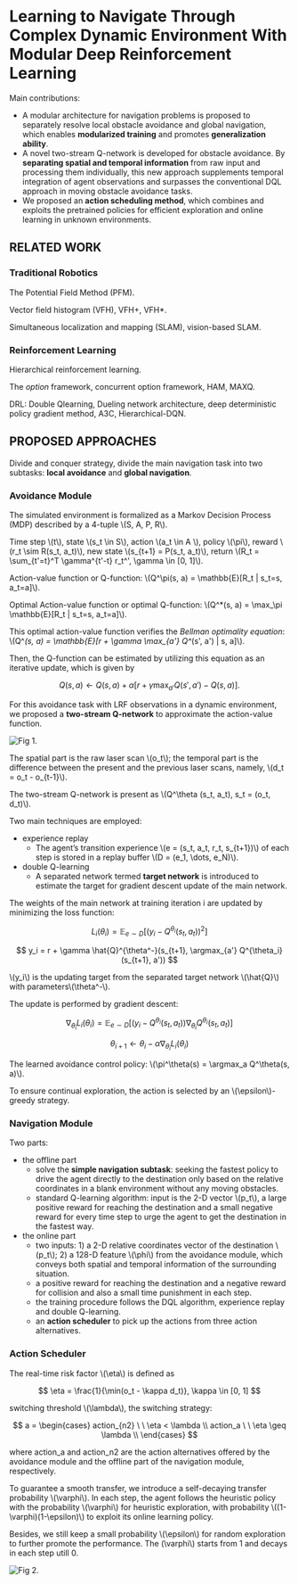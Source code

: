 # Learning to Navigate Through Complex Dynamic Environment With Modular Deep Reinforcement Learning

Main contributions:

* A modular architecture for navigation problems is proposed to separately resolve local obstacle avoidance and global navigation, which enables **modularized training** and promotes **generalization ability**.
* A novel two-stream Q-network is developed for obstacle avoidance. By **separating spatial and temporal information** from raw input and processing them individually, this new approach supplements temporal integration of agent observations and surpasses the conventional DQL approach in moving obstacle avoidance tasks.
* We proposed an **action scheduling method**, which combines and exploits the pretrained policies for efficient exploration and online learning in unknown environments.

## RELATED WORK

### Traditional Robotics

The Potential Field Method (PFM).

Vector field histogram (VFH), VFH+, VFH*.

Simultaneous localization and mapping (SLAM), vision-based SLAM.

### Reinforcement Learning

Hierarchical reinforcement learning.

The *option* framework, concurrent option framework, HAM, MAXQ.

DRL: Double Qlearning, Dueling network architecture, deep deterministic policy gradient method, A3C, Hierarchical-DQN.

## PROPOSED APPROACHES

Divide and conquer strategy, divide the main navigation task into two subtasks: **local avoidance** and **global navigation**.

### Avoidance Module

The simulated environment is formalized as a Markov Decision Process (MDP) described by a 4-tuple \\(S, A, P, R\\).

Time step \\(t\\), state \\(s_t \in S\\), action \\(a_t \in A \\), policy \\(\pi\\), reward \\(r_t \sim R(s_t, a_t)\\), new state \\(s_{t+1} = P(s_t, a_t)\\), return \\(R_t = \sum_{t'=t}^T \gamma^{t'-t} r_t^', \gamma \in [0, 1]\\).

Action-value function or Q-function: \\(Q^\pi(s, a) = \mathbb{E}[R_t | s_t=s, a_t=a]\\).

Optimal Action-value function or optimal Q-function: \\(Q^*(s, a) = \max_\pi \mathbb{E}[R_t | s_t=s, a_t=a]\\).

This optimal action-value function verifies the *Bellman optimality equation*: \\(Q^*(s, a) = \mathbb{E}[r + \gamma \max_{a'} Q^*(s', a') | s, a]\\).

Then, the Q-function can be estimated by utilizing this equation as an iterative update, which is given by

$$
Q(s, a) \leftarrow Q(s, a) + \alpha [r + \gamma \max_{a'} Q(s', a') - Q(s, a)].
$$

For this avoidance task with LRF observations in a dynamic environment, we proposed a **two-stream Q-network** to approximate the action-value function.

![Fig 1.](assets/nav_dyn_env-1.png)

The spatial part is the raw laser scan \\(o_t\\); the temporal part is the difference between the present and the previous laser scans, namely, \\(d_t = o_t - o_{t-1}\\).

The two-stream Q-network is present as \\(Q^\theta (s_t, a_t), s_t = (o_t, d_t)\\).

Two main techniques are employed:

* experience replay
  * The agent’s transition experience \\(e = (s_t, a_t, r_t, s_{t+1})\\) of each step is stored in a replay buffer \\(D = (e_1, \dots, e_N)\\).
* double Q-learning
  * A separated network termed **target network** is introduced to estimate the target for gradient descent update of the main network.

The weights of the main network at training iteration i are updated by minimizing the loss function:

$$
L_i(\theta_i) = \mathbb{E}_{e \sim D} [(y_i - Q^{\theta_i}(s_t, a_t))^2]
$$

$$
y_i = r + \gamma \hat{Q}^{\theta^-}(s_{t+1}, \argmax_{a'} Q^{\theta_i}(s_{t+1}, a'))
$$

\\(y_i\\) is the updating target from the separated target network \\(\hat{Q}\\) with parameters\\(\theta^-\\).

The update is performed by gradient descent:

$$
\nabla_{\theta_i}L_i(\theta_i) = \mathbb{E}_{e \sim D} [(y_i - Q^{\theta_i}(s_t, a_t)) \nabla_{\theta_i} Q^{\theta_i}(s_t, a_t)]
$$

$$
\theta_{i+1} \leftarrow \theta_i - \alpha \nabla_{\theta_i}L_i(\theta_i)
$$

The learned avoidance control policy: \\(\pi^\theta(s) = \argmax_a Q^\theta(s, a)\\).

To ensure continual exploration, the action is selected by an \\(\epsilon\\)-greedy strategy.

### Navigation Module

Two parts:

* the offline part
  * solve the **simple navigation subtask**: seeking the fastest policy to drive the agent directly to the destination only based on the relative coordinates in a blank environment without any moving obstacles.
  * standard Q-learning algorithm: input is the 2-D vector \\(p_t\\), a large positive reward for reaching the destination and a small negative reward for every time step to urge the agent to get the destination in the fastest way.
* the online part
  * two inputs: 1) a 2-D relative coordinates vector of the destination \\(p_t\\); 2) a 128-D feature \\(\phi\\) from the avoidance module, which conveys both spatial and temporal information of the surrounding situation.
  * a positive reward for reaching the destination and a negative reward for collision and also a small time punishment in each step.
  * the training procedure follows the DQL algorithm, experience replay and double Q-learning.
  * an **action scheduler** to pick up the actions from three action alternatives.

### Action Scheduler

The real-time risk factor \\(\eta\\) is defined as

$$
\eta = \frac{1}{\min(o_t - \kappa d_t)}, \kappa \in [0, 1]
$$

switching threshold \\(\lambda\\), the switching strategy:

$$
a = \begin{cases}
    action_{n2} \ \ \eta < \lambda \\
    action_a \ \ \eta \geq \lambda \\
\end{cases}
$$

where action_a and action_n2 are the action alternatives offered by the avoidance module and the offline part of the navigation module, respectively. 

To guarantee a smooth transfer, we introduce a self-decaying transfer probability \\(\varphi\\). In each step, the agent follows the heuristic policy with the probability \\(\varphi\\) for heuristic exploration, with probability \\((1-\varphi)(1-\epsilon)\\) to exploit its online learning policy.

Besides, we still keep a small probability \\(\epsilon\\) for random exploration to further promote the performance. The (\varphi\\) starts from 1 and decays in each step utill 0.

![Fig 2.](assets/nav_dyn_env-2.png)
